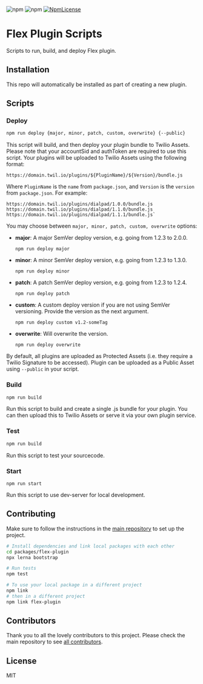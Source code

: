 ![npm](https://img.shields.io/npm/v/flex-plugin-scripts.svg?style=flat-square)
![npm](https://img.shields.io/npm/dt/flex-plugin-scripts.svg?style=flat-square)
[![NpmLicense](https://img.shields.io/npm/l/flex-plugin-scripts.svg?style=flat-square)](LICENSE.md)

# Flex Plugin Scripts

Scripts to run, build, and deploy Flex plugin.

## Installation

This repo will automatically be installed as part of creating a new plugin.

## Scripts
<!-- include('./docs/deploy.md') -->
### Deploy

```bash
npm run deploy {major, minor, patch, custom, overwrite} {--public}
```

This script will build, and then deploy your plugin bundle to Twilio Assets. Please note that your accountSid and authToken are required to use this script. Your plugins will be uploaded to Twilio Assets using the following format:

```text
https://domain.twil.io/plugins/${PluginName}/${Version}/bundle.js
```

Where `PluginName` is the `name` from `package.json`, and `Version` is the `version` from `package.json`. For example:

```text
https://domain.twil.io/plugins/dialpad/1.0.0/bundle.js
https://domain.twil.io/plugins/dialpad/1.1.0/bundle.js
https://domain.twil.io/plugins/dialpad/1.1.1/bundle.js`
```

You may choose between `major, minor, patch, custom, overwrite` options:

* **major**: A major SemVer deploy version, e.g. going from 1.2.3 to 2.0.0. 

    `npm run deploy major` 

* **minor**: A minor SemVer deploy version, e.g. going from 1.2.3 to 1.3.0. 

    `npm run deploy minor` 

* **patch**: A patch SemVer deploy version, e.g. going from 1.2.3 to 1.2.4.

    `npm run deploy patch`

* **custom**: A custom deploy version if you are not using SemVer versioning. Provide the version as the next argument.

    `npm run deploy custom v1.2-someTag`

* **overwrite**: Will overwrite the version. 

    `npm run deploy overwrite`

By default, all plugins are uploaded as Protected Assets (i.e. they require a Twilio Signature to be accessed). Plugin can be uploaded as a Public Asset using `--public` in your script.

### Build

```bash
npm run build
```

Run this script to build and create a single .js bundle for your plugin. You can then upload this to Twilio Assets or serve it via your own plugin service.

### Test

```bash
npm run build
```

Run this script to test your sourcecode.

### Start

```text
npm run start
```

Run this script to use dev-server for local development.

## Contributing

Make sure to follow the instructions in the [main repository](https://github.com/twilio/flex-plugin-builder#contributing) to set up the project.

```bash
# Install dependencies and link local packages with each other
cd packages/flex-plugin
npx lerna bootstrap

# Run tests
npm test

# To use your local package in a different project
npm link
# then in a different project
npm link flex-plugin
```

## Contributors

Thank you to all the lovely contributors to this project. Please check the main repository to see [all contributors](https://github.com/twilio/flex-plugin-builder#contributors).

## License

MIT
